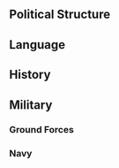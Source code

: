 ## Political Structure
<!---
TODO
-->
## Language
<!---
TODO
-->
## History
<!---
TODO
-->
## Military
### Ground Forces
<!---
TODO
-->
### Navy
<!---
TODO
-->